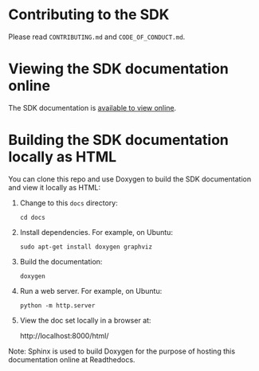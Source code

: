 # Contributing to the SDK

Please read `CONTRIBUTING.md` and `CODE_OF_CONDUCT.md`.

# Viewing the SDK documentation online

The SDK documentation is [available to view online](https://lusid-sdk-csharp.readthedocs.io/en/latest/).

# Building the SDK documentation locally as HTML

You can clone this repo and use Doxygen to build the SDK documentation and view it locally as HTML:
   
1. Change to this `docs` directory:

   `cd docs`

2. Install dependencies. For example, on Ubuntu:

   `sudo apt-get install doxygen graphviz`

3. Build the documentation:

   `doxygen`

4. Run a web server. For example, on Ubuntu:

   `python -m http.server`

5. View the doc set locally in a browser at:

   http://localhost:8000/html/

Note: Sphinx is used to build Doxygen for the purpose of hosting this documentation online at Readthedocs.
